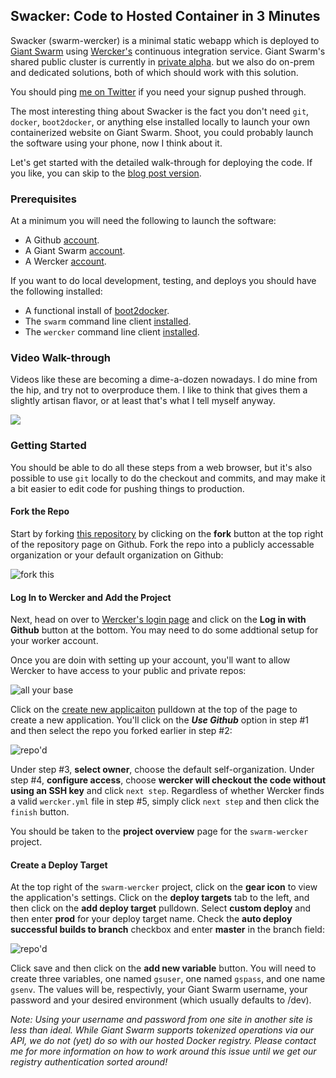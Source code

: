 ## Swacker: Code to Hosted Container in 3 Minutes
Swacker (swarm-wercker) is a minimal static webapp which is deployed to [Giant Swarm](https://giantswarm.io) using [Wercker's](https://wercker.com) continuous integration service. Giant Swarm's shared public cluster is currently in [private alpha](https://giantswarm.io/request-invite/). but we also do on-prem and dedicated solutions, both of which should work with this solution.

You should ping [me on Twitter](https://twitter.com/kordless) if you need your signup pushed through.

The most interesting thing about Swacker is the fact you don't need `git`, `docker`, `boot2docker`, or anything else installed locally to launch your own containerized website on Giant Swarm. Shoot, you could probably launch the software using your phone, now I think about it.

Let's get started with the detailed walk-through for deploying the code. If you like, you can skip to the [blog post version](http://giantswarm.io/code-to-hosted-container-no-docker-required/).

### Prerequisites
At a minimum you will need the following to launch the software:

* A Github [account](https://github.com).
* A Giant Swarm [account](https://giantswarm.io).
* A Wercker [account](https://wercker.com).

If you want to do local development, testing, and deploys you should have the following installed:

* A functional install of [boot2docker](https://github.com/kordless/boot2docker-ing).
* The `swarm` command line client [installed](http://docs.giantswarm.io/reference/installation/).
* The `wercker` command line client [installed](http://devcenter.wercker.com/docs/using-the-cli/installing.html).

### Video Walk-through
Videos like these are becoming a dime-a-dozen nowadays. I do mine from the hip, and try not to overproduce them. I like to think that gives them a slightly artisan flavor, or at least that's what I tell myself anyway.

[![](https://raw.githubusercontent.com/kordless/swarm-wercker/master/static/video.png)](https://vimeo.com/120735541)

### Getting Started
You should be able to do all these steps from a web browser, but it's also possible to use `git` locally to do the checkout and commits, and may make it a bit easier to edit code for pushing things to production.

#### Fork the Repo
Start by forking [this repository](https://github.com/giantswarm/swarm-wercker) by clicking on the **fork** button at the top right of the repository page on Github. Fork the repo into a publicly accessable organization or your default organization on Github:

![fork this](https://raw.githubusercontent.com/giantswarm/swarm-wercker/master/static/fork.png)

#### Log In to Wercker and Add the Project
Next, head on over to [Wercker's login page](https://app.wercker.com/sessions/new) and click on the **Log in with Github** button at the bottom. You may need to do some addtional setup for your worker account. 

Once you are doin with setting up your account, you'll want to allow Wercker to have access to your public and private repos:

![all your base](https://raw.githubusercontent.com/giantswarm/swarm-wercker/master/static/wercker.png)

Click on the [create new applicaiton](https://app.wercker.com/#applications/create) pulldown at the top of the page to create a new application. You'll click on the ***Use Github*** option in step #1 and then select the repo you forked earlier in step #2:

![repo'd](https://raw.githubusercontent.com/giantswarm/swarm-wercker/master/static/repo.jpg)

Under step #3, **select owner**, choose the default self-organization. Under step #4, **configure access**, choose **wercker will checkout the code without using an SSH key** and click `next step`. Regardless of whether Wercker finds a valid `wercker.yml` file in step #5, simply click `next step` and then click the `finish` button.

You should be taken to the **project overview** page for the `swarm-wercker` project.

#### Create a Deploy Target
At the top right of the `swarm-wercker` project, click on the **gear icon** to view the application's settings. Click on the **deploy targets** tab to the left, and then click on the **add deploy target** pulldown. Select **custom deploy** and then enter **prod** for your deploy target name. Check the **auto deploy successful builds to branch** checkbox and enter **master** in the branch field:

![repo'd](https://raw.githubusercontent.com/giantswarm/swarm-wercker/master/static/repo.png)

Click save and then click on the **add new variable** button. You will need to create three variables, one named `gsuser`, one named `gspass`, and one name `gsenv`. The values will be, respectivly, your Giant Swarm username, your password and your desired environment (which usually defaults to <username>/dev).

*Note: Using your username and password from one site in another site is less than ideal. While Giant Swarm supports tokenized operations via our API, we do not (yet) do so with our hosted Docker registry. Please contact me for more information on how to work around this issue until we get our registry authentication sorted around!*



